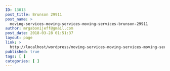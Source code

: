 ```yaml
---
ID: 13013
post_title: Brunson 29911
post_name: >
  moving-services-moving-services-moving-services-brunson-29911
author: mrgabonijeff@gmail.com
post_date: 2018-03-28 01:51:37
layout: page
link: >
  http://localhost/wordpress/moving-services-moving-services-moving-services-brunson-29911/
published: true
tags: [ ]
categories: [ ]
---
```

